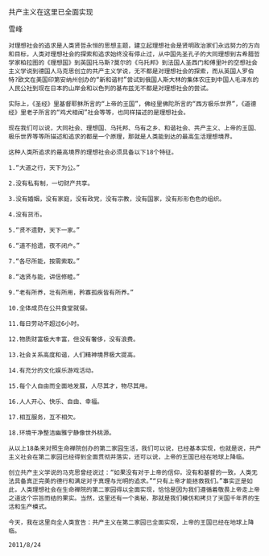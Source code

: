 共产主义在这里已全面实现

雪峰


    对理想社会的追求是人类贤哲永恒的思想主题，建立起理想社会是贤明政治家们永远努力的方向和目标，人类对理想社会的探索和追求始终没有停止过，从中国先圣孔子的大同理想到古希腊哲学家柏拉图的《理想国》到英国托马斯?莫尔的《乌托邦》到法国人圣西门和傅里叶的空想社会主义学说到德国人马克思创立的共产主义学说，无不都是对理想社会的探索，而从英国人罗伯特?欧文在美国印第安纳州创办的“新和谐村”尝试到俄国人斯大林的集体农庄到中国人毛泽东的人民公社到现在日本的山岸会和以色列的基布兹无不都是对理想社会的尝试。

    实际上，《圣经》里基督耶稣所言的“上帝的王国”，佛经里佛陀所言的“西方极乐世界”，《道德经》里老子所言的“鸡犬相闻”社会等等，也同样描述的是理想社会。

    现在我们可以说，大同社会、理想国、乌托邦、乌有之乡、和谐社会、共产主义、上帝的王国、极乐世界等等所描述和追求的都是一个原理，那就是人类能到达的最高生活理想境界。

    这种人类所追求的最高境界的理想社会必须具备以下18个特征。

    1.“大道之行，天下为公。”

    2.没有私有制，一切财产共享。

    3.没有婚姻，没有家庭，没有政党，没有宗教，没有国家，没有形形色色的组织。

    4.没有货币。

    5.“贤不遗野，天下一家。”

    6.“道不拾遗，夜不闭户。”

    7.“各尽所能，按需索取。”

    8.“选贤与能，讲信修睦。”

    9.“老有所养，壮有所用，矜寡孤疾皆有所养。”

    10.全体成员在公共食堂就餐。

    11.每日劳动不超过6小时。

    12.物质财富极大丰富，但没有奢侈，没有浪费。

    13.社会关系高度和谐，人们精神境界极大提高。

    14.有充分的文化娱乐游戏活动。

    15.每个人自由而全面地发展，人尽其才，物尽其用。

    16.人人开心、快乐、自由、幸福。

    17.相互服务，互不相欠。

    18.环境干净整洁幽雅宁静像世外桃源。

    从以上18条来对照生命禅院创办的第二家园生活，我们可以说，已经基本实现，也就是说，共产主义社会在第二家园已经得到全面贯彻并落实，还可以说，上帝的王国已经在地球上降临。

    创立共产主义学说的马克思曾经说过：“如果没有对于上帝的信仰，没有和基督的一致，人类无法具备真正完美的德行和满足对于真理与光明的追求。”“只有上帝才能拯救我们。”事实正是如此，人类理想社会在生命禅院的第二家园得以全面实现，恰恰是因为我们遵循着敬畏上帝走上帝之道这个宗旨而结的果实。当然，这里还有一个奥秘，那就是我们模仿和拷贝了天国千年界的生活和生产模式。

    今天，我在这里向全人类宣告：共产主义在第二家园已全面实现，上帝的王国已经在地球上降临。

    2011/8/24 



